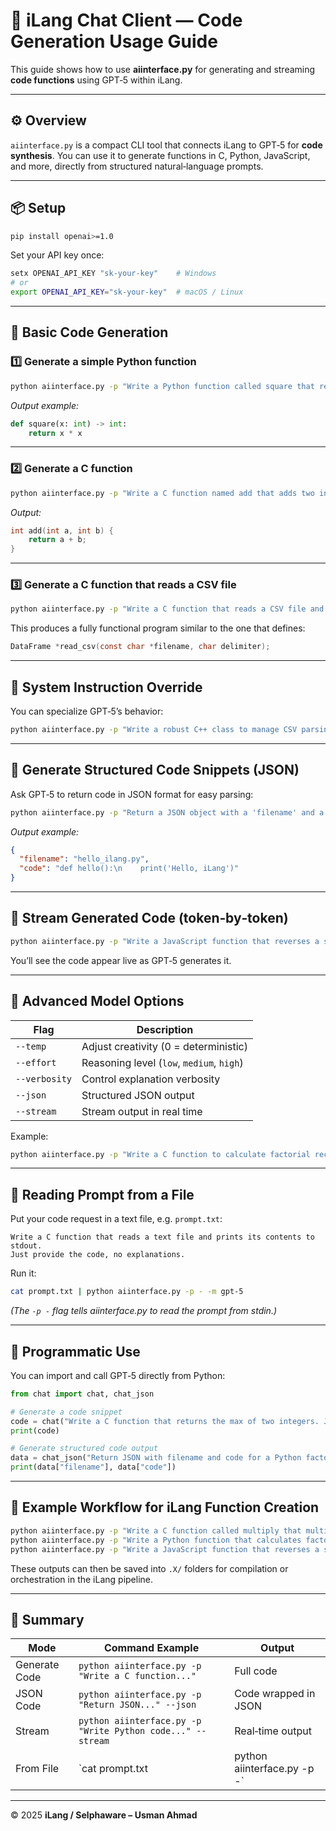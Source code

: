 # 🧠 iLang Chat Client — Code Generation Usage Guide

This guide shows how to use **aiinterface.py** for generating and streaming **code functions** using GPT‑5 within iLang.

---

## ⚙️ Overview

`aiinterface.py` is a compact CLI tool that connects iLang to GPT‑5 for **code synthesis**.
You can use it to generate functions in C, Python, JavaScript, and more, directly from structured natural‑language prompts.

---

## 📦 Setup

```bash
pip install openai>=1.0
```

Set your API key once:

```bash
setx OPENAI_API_KEY "sk‑your‑key"    # Windows
# or
export OPENAI_API_KEY="sk‑your‑key"  # macOS / Linux
```

---

## 🚀 Basic Code Generation

### 1️⃣ Generate a simple Python function

```bash
python aiinterface.py -p "Write a Python function called square that returns the square of an integer input. Just provide the code." -m gpt-5
```

_Output example:_

```python
def square(x: int) -> int:
    return x * x
```

---

### 2️⃣ Generate a C function

```bash
python aiinterface.py -p "Write a C function named add that adds two integers and returns the result. Just provide the code." -m gpt-5
```

_Output:_

```c
int add(int a, int b) {
    return a + b;
}
```

---

### 3️⃣ Generate a C function that reads a CSV file

```bash
python aiinterface.py -p "Write a C function that reads a CSV file and returns a dataframe‑type structure. The CSV filename should come from argv[1]. Just provide the code." -m gpt-5
```

This produces a fully functional program similar to the one that defines:
```c
DataFrame *read_csv(const char *filename, char delimiter);
```

---

## 💬 System Instruction Override

You can specialize GPT‑5’s behavior:

```bash
python aiinterface.py -p "Write a robust C++ class to manage CSV parsing." -s "You are a senior systems engineer focused on C and C++ performance and memory safety."
```

---

## 🧩 Generate Structured Code Snippets (JSON)

Ask GPT‑5 to return code in JSON format for easy parsing:

```bash
python aiinterface.py -p "Return a JSON object with a 'filename' and a 'code' field containing a Python function that prints 'Hello, iLang'." --json
```

_Output example:_

```json
{
  "filename": "hello_ilang.py",
  "code": "def hello():\n    print('Hello, iLang')"
}
```

---

## 🌊 Stream Generated Code (token‑by‑token)

```bash
python aiinterface.py -p "Write a JavaScript function that reverses a string." --stream
```

You’ll see the code appear live as GPT‑5 generates it.

---

## 🧠 Advanced Model Options

| Flag | Description |
|------|--------------|
| `--temp` | Adjust creativity (0 = deterministic) |
| `--effort` | Reasoning level (`low`, `medium`, `high`) |
| `--verbosity` | Control explanation verbosity |
| `--json` | Structured JSON output |
| `--stream` | Stream output in real time |

Example:

```bash
python aiinterface.py -p "Write a C function to calculate factorial recursively." --effort high --verbosity low
```

---

## 📂 Reading Prompt from a File

Put your code request in a text file, e.g. `prompt.txt`:

```
Write a C function that reads a text file and prints its contents to stdout.
Just provide the code, no explanations.
```

Run it:

```bash
cat prompt.txt | python aiinterface.py -p - -m gpt-5
```

*(The `-p -` flag tells aiinterface.py to read the prompt from stdin.)*

---

## 🧱 Programmatic Use

You can import and call GPT‑5 directly from Python:

```python
from chat import chat, chat_json

# Generate a code snippet
code = chat("Write a C function that returns the max of two integers. Just provide the code.")
print(code)

# Generate structured code output
data = chat_json("Return JSON with filename and code for a Python factorial function.")
print(data["filename"], data["code"])
```

---

## 🧩 Example Workflow for iLang Function Creation

```bash
python aiinterface.py -p "Write a C function called multiply that multiplies two integers. Just provide the code." -m gpt-5
python aiinterface.py -p "Write a Python function that calculates factorial. Just provide the code." -m gpt-5
python aiinterface.py -p "Write a JavaScript function that reverses a string. Just provide the code." -m gpt-5
```

These outputs can then be saved into `.X/` folders for compilation or orchestration in the iLang pipeline.

---

## 🧭 Summary

| Mode | Command Example | Output |
|------|------------------|---------|
| Generate Code | `python aiinterface.py -p "Write a C function..."` | Full code |
| JSON Code | `python aiinterface.py -p "Return JSON..." --json` | Code wrapped in JSON |
| Stream | `python aiinterface.py -p "Write Python code..." --stream` | Real‑time output |
| From File | `cat prompt.txt | python aiinterface.py -p -` | Reads prompt from file |

---

© 2025 **iLang / Selphaware – Usman Ahmad**
